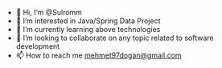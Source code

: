 - 👋 Hi, I’m @Sulromm
- 👀 I’m interested in Java/Spring Data Project
- 🌱 I’m currently learning above technologies
- 💞️ I’m looking to collaborate on any topic related to software development 
- 📫 How to reach me mehmet97dogan@gmail.com

<!---
Sulromm/Sulromm is a ✨ special ✨ repository because its `README.md` (this file) appears on your GitHub profile.
You can click the Preview link to take a look at your changes.
--->
